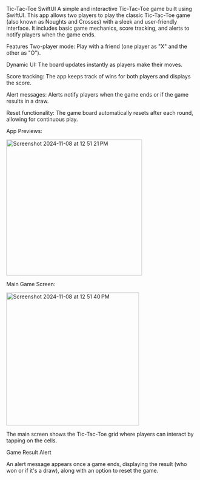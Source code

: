 
Tic-Tac-Toe SwiftUI
A simple and interactive Tic-Tac-Toe game built using SwiftUI. This app allows two players to play the classic Tic-Tac-Toe game (also known as Noughts and Crosses) with a sleek and user-friendly interface. It includes basic game mechanics, score tracking, and alerts to notify players when the game ends.

Features
Two-player mode: Play with a friend (one player as "X" and the other as "O").

Dynamic UI: The board updates instantly as players make their moves.

Score tracking: The app keeps track of wins for both players and displays the score.

Alert messages: Alerts notify players when the game ends or if the game results in a draw.

Reset functionality: The game board automatically resets after each round, allowing for continuous play.

App Previews:

<img width="358" alt="Screenshot 2024-11-08 at 12 51 21 PM" src="https://github.com/user-attachments/assets/18e885ef-98fa-4e18-883e-ea843917e8d8">

Main Game Screen:

<img width="350" alt="Screenshot 2024-11-08 at 12 51 40 PM" src="https://github.com/user-attachments/assets/76e734e5-a593-4156-a74b-a8c42a6f12ca">



The main screen shows the Tic-Tac-Toe grid where players can interact by tapping on the cells.

Game Result Alert


An alert message appears once a game ends, displaying the result (who won or if it's a draw), along with an option to reset the game.

